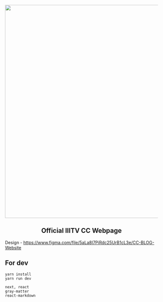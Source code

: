 <p align="center"><img src="public/media/cclogo.png" align="center" width="700"></p>
<h2 align="center">Official IIITV CC Webpage</h2>

Design -
https://www.figma.com/file/5aLa8I7PiRdc25UrB1cL3e/CC-BLOG-Website

## For dev

```
yarn install
yarn run dev
```

```
next, react
gray-matter
react-markdown
```
